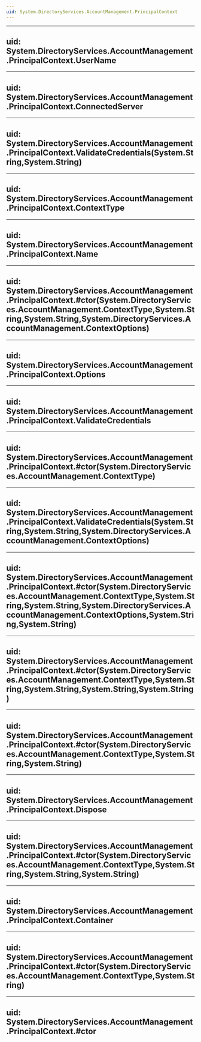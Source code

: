 ```yaml
---
uid: System.DirectoryServices.AccountManagement.PrincipalContext
---
```


---
uid: System.DirectoryServices.AccountManagement.PrincipalContext.UserName
---

---
uid: System.DirectoryServices.AccountManagement.PrincipalContext.ConnectedServer
---

---
uid: System.DirectoryServices.AccountManagement.PrincipalContext.ValidateCredentials(System.String,System.String)
---

---
uid: System.DirectoryServices.AccountManagement.PrincipalContext.ContextType
---

---
uid: System.DirectoryServices.AccountManagement.PrincipalContext.Name
---

---
uid: System.DirectoryServices.AccountManagement.PrincipalContext.#ctor(System.DirectoryServices.AccountManagement.ContextType,System.String,System.String,System.DirectoryServices.AccountManagement.ContextOptions)
---

---
uid: System.DirectoryServices.AccountManagement.PrincipalContext.Options
---

---
uid: System.DirectoryServices.AccountManagement.PrincipalContext.ValidateCredentials
---

---
uid: System.DirectoryServices.AccountManagement.PrincipalContext.#ctor(System.DirectoryServices.AccountManagement.ContextType)
---

---
uid: System.DirectoryServices.AccountManagement.PrincipalContext.ValidateCredentials(System.String,System.String,System.DirectoryServices.AccountManagement.ContextOptions)
---

---
uid: System.DirectoryServices.AccountManagement.PrincipalContext.#ctor(System.DirectoryServices.AccountManagement.ContextType,System.String,System.String,System.DirectoryServices.AccountManagement.ContextOptions,System.String,System.String)
---

---
uid: System.DirectoryServices.AccountManagement.PrincipalContext.#ctor(System.DirectoryServices.AccountManagement.ContextType,System.String,System.String,System.String,System.String)
---

---
uid: System.DirectoryServices.AccountManagement.PrincipalContext.#ctor(System.DirectoryServices.AccountManagement.ContextType,System.String,System.String)
---

---
uid: System.DirectoryServices.AccountManagement.PrincipalContext.Dispose
---

---
uid: System.DirectoryServices.AccountManagement.PrincipalContext.#ctor(System.DirectoryServices.AccountManagement.ContextType,System.String,System.String,System.String)
---

---
uid: System.DirectoryServices.AccountManagement.PrincipalContext.Container
---

---
uid: System.DirectoryServices.AccountManagement.PrincipalContext.#ctor(System.DirectoryServices.AccountManagement.ContextType,System.String)
---

---
uid: System.DirectoryServices.AccountManagement.PrincipalContext.#ctor
---
